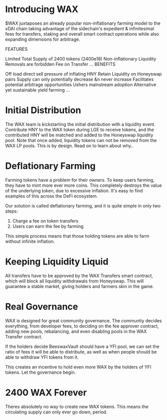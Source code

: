 # Introducing WAX
$WAX juxtaposes an already popular non-inflationary farming model to the xDAI chain taking advantage of the sidechain's expedient & infinitesimal fees for transfers, staking and overall smart contract operations while also expanding dimensions for arbitrage.

FEATURES

Limited Total Supply of 2400 tokens (2400e18)
Non-inflationary
Liquidity Removals are forbidden
Fee on Transfer ...
BENEFITS

Off load direct sell pressure of inflating HNY
Retain Liquidity on Honeyswap pairs
Supply can only potentially decrease &n never increase
Facilitates potential arbitrage opportunities
Ushers mainstream adoption
Alternative yet sustainable yield farming ...

# Initial Distribution

The WAX team is kickstarting the initial distribution with a liquidity event. Contribute HNY to the WAX token during LGE to receive tokens, and the contributed HNY will be matched and added to the Honeyswap liquidity pool. Note that once added, liquidity tokens can not be removed from the WAX LP pools. This is by design. Read on to learn about why..

# **Deflationary Farming**

Farming tokens have a problem for their owners. To keep users farming, they have to mint more ever more coins. This completely destroys the value of the underlying token, due to excessive inflation. It's easy to find examples of this across the DeFi ecosystem. 

Our solution is called deflationary farming, and it is quite simple in only two steps:

1. Charge a fee on token transfers
2. Users can earn the fee by farming

This simple process means that those holding tokens are able to farm without infinite inflation.

# Keeping **Liquidity Liquid**

All transfers have to be approved by the WAX Transfers smart contract, which will block all
liquidity withdrawals from Honeyswap. This will guarantee a stable market, giving holders and farmers skin in the game.

# **Real Governance**

WAX is designed for great community governance. The communtiy decides everything, from developer fees, to deciding on the fee approver contract, adding new pools, rebalancing, and even disabling pools in the WAX Transfer contract.

If the holders decide BeeswaxVault should have a YFI pool, we can set
the ratio of fees it will be able to distribute, as well as when people should be
able to withdraw YFI tokens from it.

This creates an incentive to hold even more WAX by the holders of YFI tokens. Let the governance begin.

# **2400 WAX Forever**

Theres absolutely no way to create new WAX tokens. This means the
circulating supply can only ever go down, period.
